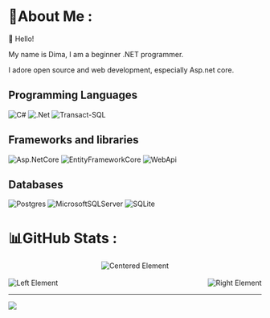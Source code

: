 # 💫About Me :
👋 Hello!

My name is Dima, I am a beginner .NET programmer. 

I adore open source and web development, especially Asp.net core.

## Programming Languages
![C#](https://img.shields.io/badge/c%23-%23239120.svg?style=for-the-badge&logo=c-sharp&logoColor=white) ![.Net](https://img.shields.io/badge/.NET-5C2D91?style=for-the-badge&logo=.net&logoColor=white) ![Transact-SQL](https://img.shields.io/badge/TRANSACT%20SQL-coral?style=for-the-badge)

## Frameworks and libraries
 ![Asp.NetCore](https://img.shields.io/badge/ASP%20.NET%20CORE-royalblue?style=for-the-badge) ![EntityFrameworkCore](https://img.shields.io/badge/EF%20Core-seagreen?style=for-the-badge) ![WebApi](https://img.shields.io/badge/WEB%20API-magenta?style=for-the-badge)

## Databases
![Postgres](https://img.shields.io/badge/postgres-%23316192.svg?style=for-the-badge&logo=postgresql&logoColor=white) ![MicrosoftSQLServer](https://img.shields.io/badge/Microsoft%20SQL%20Sever-CC2927?style=for-the-badge&logo=microsoft%20sql%20server&logoColor=white)  ![SQLite](https://img.shields.io/badge/sqlite-%2307405e.svg?style=for-the-badge&logo=sqlite&logoColor=white) 

# 📊GitHub Stats :
<div style="text-align: center;">
    <img src="https://github-readme-stats.vercel.app/api?username=smellilac&theme=radical&hide_border=false&include_all_commits=false&count_private=false" alt="Centered Element" />
</div>
<br />
<div style="display: flex; justify-content: space-between;">
    <img src="https://github-readme-streak-stats.herokuapp.com/?user=smellilac&theme=radical&hide_border=false" alt="Left Element" />
    <img src="https://github-readme-stats.vercel.app/api/top-langs/?username=smellilac&theme=radical&hide_border=false&include_all_commits=false&count_private=false&layout=compact" alt="Right Element" />
</div>


---
[![](https://visitcount.itsvg.in/api?id=smellilac&icon=0&color=8)](https://visitcount.itsvg.in)
